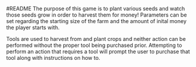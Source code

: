 #README
The purpose of this game is to plant various seeds and watch those seeds grow in order to harvest them for money!
Parameters can be set regarding the starting size of the farm and the amount of inital money the player starts with.

Tools are used to harvest from and plant crops and neither action can be performed without the proper tool being purchased prior.
Attempting to perform an action that requires a tool will prompt the user to purchase that tool along with instructions on how to.

